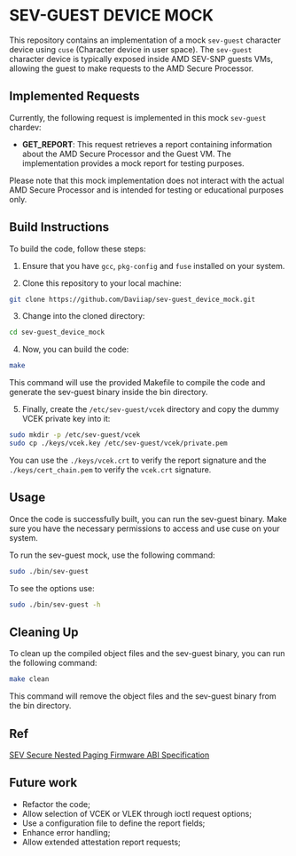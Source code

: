 # SEV-GUEST DEVICE MOCK
This repository contains an implementation of a mock `sev-guest` character device using `cuse` (Character device in user space). The `sev-guest` character device is typically exposed inside AMD SEV-SNP guests VMs, allowing the guest to make requests to the AMD Secure Processor.

## Implemented Requests

Currently, the following request is implemented in this mock `sev-guest` chardev:

- **GET_REPORT**: This request retrieves a report containing information about the AMD Secure Processor and the Guest VM. The implementation provides a mock report for testing purposes.

Please note that this mock implementation does not interact with the actual AMD Secure Processor and is intended for testing or educational purposes only.

## Build Instructions

To build the code, follow these steps:

1. Ensure that you have `gcc`, `pkg-config` and `fuse` installed on your system.

2. Clone this repository to your local machine:

```bash
git clone https://github.com/Daviiap/sev-guest_device_mock.git
```

3. Change into the cloned directory:

```bash
cd sev-guest_device_mock
```

4. Now, you can build the code:

```bash
make
```

This command will use the provided Makefile to compile the code and generate the sev-guest binary inside the bin directory.

5. Finally, create the `/etc/sev-guest/vcek` directory and copy the dummy VCEK private key into it:

```bash
sudo mkdir -p /etc/sev-guest/vcek
sudo cp ./keys/vcek.key /etc/sev-guest/vcek/private.pem
```

You can use the `./keys/vcek.crt` to verify the report signature and the `./keys/cert_chain.pem` to verify the `vcek.crt` signature.

## Usage
Once the code is successfully built, you can run the sev-guest binary. Make sure you have the necessary permissions to access and use cuse on your system.

To run the sev-guest mock, use the following command:

```bash
sudo ./bin/sev-guest
```

To see the options use:

```bash
sudo ./bin/sev-guest -h
```

## Cleaning Up
To clean up the compiled object files and the sev-guest binary, you can run the following command:

```bash
make clean
```

This command will remove the object files and the sev-guest binary from the bin directory.

## Ref

[SEV Secure Nested Paging Firmware ABI Specification](https://www.amd.com/system/files/TechDocs/56860.pdf)

## Future work

* Refactor the code;
* Allow selection of VCEK or VLEK through ioctl request options;
* Use a configuration file to define the report fields;
* Enhance error handling;
* Allow extended attestation report requests;
